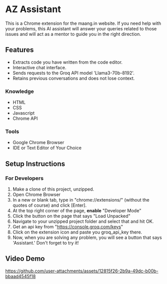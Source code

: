 # AZ Assistant
This is a Chrome extension for the maang.in website. If you need help with your problems, this AI assistant will answer your queries related to those issues and will act as a mentor to guide you in the right direction.

## Features
- Extracts code you have written from the code editor.
- Interactive chat interface.
- Sends requests to the Groq API model 'Llama3-70b-8192'.
- Retains previous conversations and does not lose context.

### Knowledge
- HTML
- CSS
- Javascript
- Chrome API
 
### Tools
- Google Chrome Browser
- IDE or Text Editor of Your Choice

## Setup Instructions
### For Developers
1. Make a clone of this project, unzipped.
2. Open Chrome Browser
3. In a new or blank tab, type in "chrome://extensions/" (without the quotes of course) and click [Enter].
4. At the top right corner of the page, **enable** "Developer Mode"
5. Click the button on the page that says "Load Unpacked"
6. Navigate to your unzipped project folder and select that and hit OK.
7. Get an api key from "https://console.groq.com/keys"
8. Click on the extension icon and paste you groq_api_key there.
9. Now, when you are solving any problem, you will see a button that says 'Assistant.' Don't forget to try it!

## Video Demo
https://github.com/user-attachments/assets/12815f26-2b9a-49dc-b00b-bbaad4545f18




